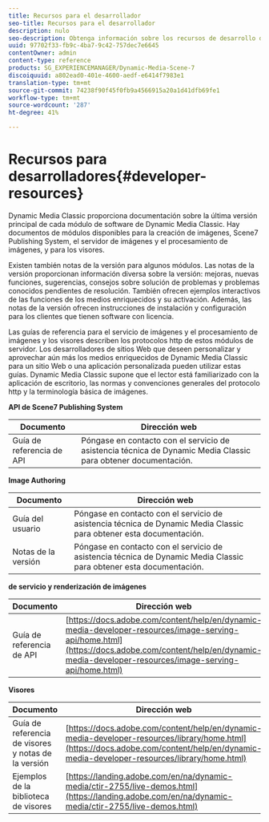 ```yaml
---
title: Recursos para el desarrollador
seo-title: Recursos para el desarrollador
description: nulo
seo-description: Obtenga información sobre los recursos de desarrollo disponibles para Dynamic Media.
uuid: 97702f33-fb9c-4ba7-9c42-757dec7e6645
contentOwner: admin
content-type: reference
products: SG_EXPERIENCEMANAGER/Dynamic-Media-Scene-7
discoiquuid: a802ead0-401e-4600-aedf-e6414f7983e1
translation-type: tm+mt
source-git-commit: 74238f90f45f0fb9a4566915a20a1d41dfb69fe1
workflow-type: tm+mt
source-wordcount: '287'
ht-degree: 41%

---
```



# Recursos para desarrolladores{#developer-resources}

Dynamic Media Classic proporciona documentación sobre la última versión principal de cada módulo de software de Dynamic Media Classic. Hay documentos de módulos disponibles para la creación de imágenes, Scene7 Publishing System, el servidor de imágenes y el procesamiento de imágenes, y para los visores.

Existen también notas de la versión para algunos módulos. Las notas de la versión proporcionan información diversa sobre la versión: mejoras, nuevas funciones, sugerencias, consejos sobre solución de problemas y problemas conocidos pendientes de resolución. También ofrecen ejemplos interactivos de las funciones de los medios enriquecidos y su activación. Además, las notas de la versión ofrecen instrucciones de instalación y configuración para los clientes que tienen software con licencia.

Las guías de referencia para el servicio de imágenes y el procesamiento de imágenes y los visores describen los protocolos http de estos módulos de servidor. Los desarrolladores de sitios Web que deseen personalizar y aprovechar aún más los medios enriquecidos de Dynamic Media Classic para un sitio Web o una aplicación personalizada pueden utilizar estas guías. Dynamic Media Classic supone que el lector está familiarizado con la aplicación de escritorio, las normas y convenciones generales del protocolo http y la terminología básica de imágenes.


**API de Scene7 Publishing System**

| Documento | Dirección web |
|--- |--- |
| Guía de referencia de API | Póngase en contacto con el servicio de asistencia técnica de Dynamic Media Classic para obtener documentación. |

**Image Authoring**

| Documento | Dirección web |
|--- |--- |
| Guía del usuario | Póngase en contacto con el servicio de asistencia técnica de Dynamic Media Classic para obtener esta documentación. |
| Notas de la versión | Póngase en contacto con el servicio de asistencia técnica de Dynamic Media Classic para obtener esta documentación. |

**de servicio y renderización de imágenes**

| Documento | Dirección web |
|--- |--- |
| Guía de referencia de API | [https://docs.adobe.com/content/help/en/dynamic-media-developer-resources/image-serving-api/home.html](https://docs.adobe.com/content/help/en/dynamic-media-developer-resources/image-serving-api/home.html) |

**Visores**

| Documento | Dirección web |
|--- |--- |
| Guía de referencia de visores y notas de la versión | [https://docs.adobe.com/content/help/en/dynamic-media-developer-resources/library/home.html](https://docs.adobe.com/content/help/en/dynamic-media-developer-resources/library/home.html) |
| Ejemplos de la biblioteca de visores | [https://landing.adobe.com/en/na/dynamic-media/ctir-2755/live-demos.html](https://landing.adobe.com/en/na/dynamic-media/ctir-2755/live-demos.html) |


<!-- 

**Web-to-Print**

|Document|Web address|
|--- |--- |
|Reference Guide|[https://www.adobe.com/go/learn_s7_webtoprint_en](https://www.adobe.com/go/learn_s7_webtoprint_en)| 

-->
